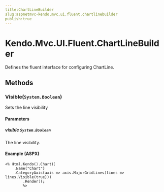 ```yaml
---
title:ChartLineBuilder
slug:aspnetmvc-kendo.mvc.ui.fluent.chartlinebuilder
publish:true
---
```


# Kendo.Mvc.UI.Fluent.ChartLineBuilder
Defines the fluent interface for configuring ChartLine.



## Methods

### Visible(`System.Boolean`)
Sets the line visibility


#### Parameters

##### visible `System.Boolean`
The line visibility.




#### Example (ASPX)
    <% Html.Kendo().Chart()
        .Name("Chart")
        .CategoryAxis(axis => axis.MajorGridLines(lines => lines.Visible(true)))
            .Render();
            %>



